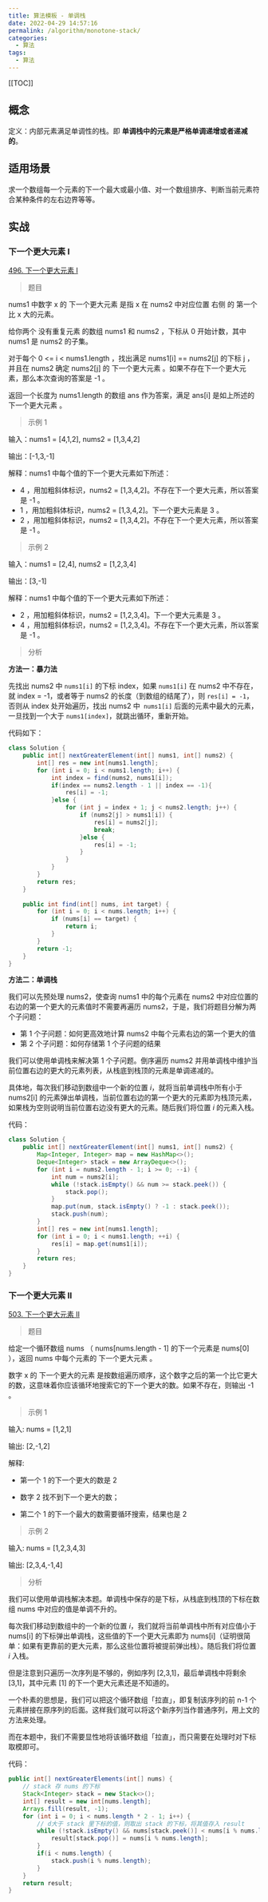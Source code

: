 ```yaml
---
title: 算法模板 - 单调栈
date: 2022-04-29 14:57:16
permalink: /algorithm/monotone-stack/
categories:
  - 算法
tags: 
  - 算法
---
```


[[TOC]]





## 概念

定义：内部元素满足单调性的栈。即 **单调栈中的元素是严格单调递增或者递减的**。

## 适用场景

求一个数组每一个元素的下一个最大或最小值、对一个数组排序、判断当前元素符合某种条件的左右边界等等。

## 实战

### 下一个更大元素 I

[496. 下一个更大元素 I](https://leetcode-cn.com/problems/next-greater-element-i/)

> 题目

nums1 中数字 x 的 下一个更大元素 是指 x 在 nums2 中对应位置 右侧 的 第一个 比 x 大的元素。

给你两个 没有重复元素 的数组 nums1 和 nums2 ，下标从 0 开始计数，其中nums1 是 nums2 的子集。

对于每个 0 <= i < nums1.length ，找出满足 nums1[i] == nums2[j] 的下标 j ，并且在 nums2 确定 nums2[j] 的 下一个更大元素 。如果不存在下一个更大元素，那么本次查询的答案是 -1 。

返回一个长度为 nums1.length 的数组 ans 作为答案，满足 ans[i] 是如上所述的 下一个更大元素 。

> 示例 1
>

输入：nums1 = [4,1,2], nums2 = [1,3,4,2]

输出：[-1,3,-1]

解释：nums1 中每个值的下一个更大元素如下所述：

- 4 ，用加粗斜体标识，nums2 = [1,3,4,2]。不存在下一个更大元素，所以答案是 -1 。
- 1 ，用加粗斜体标识，nums2 = [1,3,4,2]。下一个更大元素是 3 。
- 2 ，用加粗斜体标识，nums2 = [1,3,4,2]。不存在下一个更大元素，所以答案是 -1 。

> 示例 2

输入：nums1 = [2,4], nums2 = [1,2,3,4]

输出：[3,-1]

解释：nums1 中每个值的下一个更大元素如下所述：

- 2 ，用加粗斜体标识，nums2 = [1,2,3,4]。下一个更大元素是 3 。
- 4 ，用加粗斜体标识，nums2 = [1,2,3,4]。不存在下一个更大元素，所以答案是 -1 。

> 分析

**方法一：暴力法**

先找出 nums2 中 `nums1[i]` 的下标 index，如果 `nums1[i]` 在 nums2 中不存在，就 index = -1，或者等于 nums2 的长度（到数组的结尾了），则 `res[i] = -1`，否则从 index 处开始遍历，找出 nums2 中` nums1[i]` 后面的元素中最大的元素，一旦找到一个大于 `nums1[index]`，就跳出循环，重新开始。

代码如下：
``` java
class Solution {
    public int[] nextGreaterElement(int[] nums1, int[] nums2) {
        int[] res = new int[nums1.length];
        for (int i = 0; i < nums1.length; i++) {
            int index = find(nums2, nums1[i]);
            if(index == nums2.length - 1 || index == -1){
                res[i] = -1;
            }else {
                for (int j = index + 1; j < nums2.length; j++) {
                    if (nums2[j] > nums1[i]) {
                        res[i] = nums2[j];
                        break;
                    }else {
                        res[i] = -1;
                    }
                }
            }
        }
        return res;
    }
    
    public int find(int[] nums, int target) {
        for (int i = 0; i < nums.length; i++) {
            if (nums[i] == target) {
                return i;
            }
        }
        return -1;
    }
}
```

**方法二：单调栈**

我们可以先预处理 nums2，使查询 nums1 中的每个元素在 nums2 中对应位置的右边的第一个更大的元素值时不需要再遍历 nums2，于是，我们将题目分解为两个子问题：

- 第 1 个子问题：如何更高效地计算 nums2 中每个元素右边的第一个更大的值
- 第 2 个子问题：如何存储第 1 个子问题的结果

我们可以使用单调栈来解决第 1 个子问题。倒序遍历 nums2 并用单调栈中维护当前位置右边的更大的元素列表，从栈底到栈顶的元素是单调递减的。

具体地，每次我们移动到数组中一个新的位置 *i*，就将当前单调栈中所有小于 nums2[i] 的元素弹出单调栈，当前位置右边的第一个更大的元素即为栈顶元素，如果栈为空则说明当前位置右边没有更大的元素。随后我们将位置 *i* 的元素入栈。

代码：

``` java
class Solution {
    public int[] nextGreaterElement(int[] nums1, int[] nums2) {
        Map<Integer, Integer> map = new HashMap<>();
        Deque<Integer> stack = new ArrayDeque<>();
        for (int i = nums2.length - 1; i >= 0; --i) {
            int num = nums2[i];
            while (!stack.isEmpty() && num >= stack.peek()) {
                stack.pop();
            }
            map.put(num, stack.isEmpty() ? -1 : stack.peek());
            stack.push(num);
        }
        int[] res = new int[nums1.length];
        for (int i = 0; i < nums1.length; ++i) {
            res[i] = map.get(nums1[i]);
        }
        return res;
    }
}
```

### 下一个更大元素 II

[503. 下一个更大元素 II](https://leetcode-cn.com/problems/next-greater-element-ii/)

> 题目

给定一个循环数组 nums （ nums[nums.length - 1] 的下一个元素是 nums[0] ），返回 nums 中每个元素的 下一个更大元素 。

数字 x 的 下一个更大的元素 是按数组遍历顺序，这个数字之后的第一个比它更大的数，这意味着你应该循环地搜索它的下一个更大的数。如果不存在，则输出 -1 。

> 示例 1
>

输入: nums = [1,2,1]

输出: [2,-1,2]

解释: 

- 第一个 1 的下一个更大的数是 2
- 数字 2 找不到下一个更大的数；

- 第二个 1 的下一个最大的数需要循环搜索，结果也是 2

> 示例 2

输入: nums = [1,2,3,4,3]

输出: [2,3,4,-1,4]

> 分析

我们可以使用单调栈解决本题。单调栈中保存的是下标，从栈底到栈顶的下标在数组 nums 中对应的值是单调不升的。

每次我们移动到数组中的一个新的位置 *i*，我们就将当前单调栈中所有对应值小于 nums[i] 的下标弹出单调栈，这些值的下一个更大元素即为 nums[i]（证明很简单：如果有更靠前的更大元素，那么这些位置将被提前弹出栈）。随后我们将位置 *i* 入栈。

但是注意到只遍历一次序列是不够的，例如序列 [2,3,1]，最后单调栈中将剩余 [3,1]，其中元素 [1] 的下一个更大元素还是不知道的。

一个朴素的思想是，我们可以把这个循环数组「拉直」，即复制该序列的前 n-1 个元素拼接在原序列的后面。这样我们就可以将这个新序列当作普通序列，用上文的方法来处理。

而在本题中，我们不需要显性地将该循环数组「拉直」，而只需要在处理时对下标取模即可。

代码：

```java
public int[] nextGreaterElements(int[] nums) {
    // stack 存 nums 的下标
    Stack<Integer> stack = new Stack<>();
    int[] result = new int[nums.length];
    Arrays.fill(result, -1);
    for (int i = 0; i < nums.length * 2 - 1; i++) {
        // d大于 stack 里下标的值，则取出 stack 的下标，将其值存入 result
        while (!stack.isEmpty() && nums[stack.peek()] < nums[i % nums.length]) {
            result[stack.pop()] = nums[i % nums.length];
        }
        if(i < nums.length) {
            stack.push(i % nums.length);
        }
    }
    return result;
}
```


